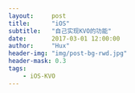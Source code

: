 ```yaml
---
layout:     post
title:      "iOS"
subtitle:   "自己实现KVO的功能"
date:       2017-03-01 12:00:00
author:     "Hux"
header-img: "img/post-bg-rwd.jpg"
header-mask: 0.3
tags:
    - iOS-KVO
---
```


